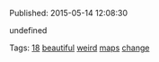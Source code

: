 


Published: 2015-05-14 12:08:30

undefined

Tags: [18](tag-18.md) [beautiful](tag-beautiful.md) [weird](tag-weird.md) [maps](tag-maps.md) [change](tag-change.md)
